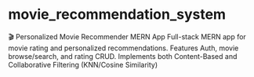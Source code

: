 # movie_recommendation_system
🎬 Personalized Movie Recommender MERN App Full-stack MERN app for movie rating and personalized recommendations. Features Auth, movie browse/search, and rating CRUD. Implements both Content-Based and Collaborative Filtering (KNN/Cosine Similarity)
